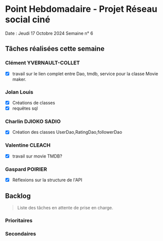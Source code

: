 # Point Hebdomadaire - Projet Réseau social ciné

Date : Jeudi 17 Octobre 2024
Semaine n° 6

## Tâches réalisées cette semaine


### Clément YVERNAULT-COLLET
-[x] travail sur le lien complet entre Dao, tmdb, service pour la classe Movie maker.

### Jolan Louis
-[X] Créations de classes
-[x] requêtes sql

### Charlin DJIOKO SADIO
-[x] Création des classes UserDao,RatingDao,followerDao

### Valentine CLEACH
-[x] travail sur movie TMDB?

### Gaspard POIRIER
-[x] Réflexions sur la structure de l'API

## Backlog

> Liste des tâches en attente de prise en charge.

### Prioritaires

### Secondaires
